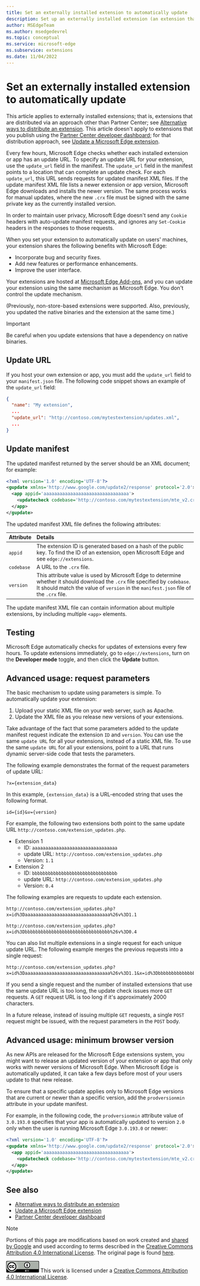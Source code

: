 ```yaml
---
title: Set an externally installed extension to automatically update
description: Set up an externally installed extension (an extension that doesn't use Partner Center and isn't published at Microsoft Edge Add-ons) to automatically update in users' instances of Microsoft Edge.
author: MSEdgeTeam
ms.author: msedgedevrel
ms.topic: conceptual
ms.service: microsoft-edge
ms.subservice: extensions
ms.date: 11/04/2022
---
```

<!-- Copyright A. W. Fuchs

   Licensed under the Apache License, Version 2.0 (the "License");
   you may not use this file except in compliance with the License.
   You may obtain a copy of the License at

       https://www.apache.org/licenses/LICENSE-2.0

   Unless required by applicable law or agreed to in writing, software
   distributed under the License is distributed on an "AS IS" BASIS,
   WITHOUT WARRANTIES OR CONDITIONS OF ANY KIND, either express or implied.
   See the License for the specific language governing permissions and
   limitations under the License.  -->
# Set an externally installed extension to automatically update

<!-- todo: 
update article per https://developer.chrome.com/docs/apps/autoupdate 
improve intro lead-in sequencing
-->

This article applies to externally installed extensions; that is, extensions that are distributed via an approach other than Partner Center; see [Alternative ways to distribute an extension](..\developer-guide\alternate-distribution-options.md).  This article doesn't apply to extensions that you publish using the [Partner Center developer dashboard](https://partner.microsoft.com/dashboard/microsoftedge/public/login?ref=dd); for that distribution approach, see [Update a Microsoft Edge extension](../update/update-extension.md).

Every few hours, Microsoft Edge checks whether each installed extension or app has an update URL.  To specify an update URL for your extension, use the `update_url` field in the manifest.  The `update_url` field in the manifest points to a location that can complete an update check.  For each `update_url`, this URL sends requests for updated manifest XML files.  If the update manifest XML file lists a newer extension or app version, Microsoft Edge downloads and installs the newer version.  The same process works for manual updates, where the new `.crx` file must be signed with the same private key as the currently installed version.

In order to maintain user privacy, Microsoft Edge doesn't send any `Cookie` headers with auto-update manifest requests, and ignores any `Set-Cookie` headers in the responses to those requests.

When you set your extension to automatically update on users' machines, your extension shares the following benefits with Microsoft Edge: 

*   Incorporate bug and security fixes.
*   Add new features or performance enhancements.
*   Improve the user interface.

Your extensions are hosted at [Microsoft Edge Add-ons](https://microsoftedge.microsoft.com/addons/), and you can update your extension using the same mechanism as Microsoft Edge.  You don't control the update mechanism.

(Previously, non-store-based extensions were supported.  Also, previously, you updated the native binaries and the extension at the same time.)

> [!IMPORTANT]
> Be careful when you update extensions that have a dependency on native binaries.


<!-- ====================================================================== -->
## Update URL

If you host your own extension or app, you must add the `update_url` field to your `manifest.json` file.  The following code snippet shows an example of the `update_url` field:

```json
{
  "name": "My extension",
  ...
  "update_url": "http://contoso.com/mytestextension/updates.xml",
  ...
}
```


<!-- ====================================================================== -->
## Update manifest

The updated manifest returned by the server should be an XML document; for example:

```xml
<?xml version='1.0' encoding='UTF-8'?>
<gupdate xmlns='http://www.google.com/update2/response' protocol='2.0'>
  <app appid='aaaaaaaaaaaaaaaaaaaaaaaaaaaaaaaa'>
    <updatecheck codebase='http://contoso.com/mytestextension/mte_v2.crx' version='2.0' />
  </app>
</gupdate>
```

The updated manifest XML file defines the following attributes:

| Attribute | Details |
|:--- |:--- |
| `appid` | The extension ID is generated based on a hash of the public key.  To find the ID of an extension, open Microsoft Edge and see `edge://extensions`. |
| `codebase` | A URL to the `.crx` file. |
| `version` | This attribute value is used by Microsoft Edge to determine whether it should download the `.crx` file specified by `codebase`.  It should match the value of `version` in the `manifest.json` file of the `.crx` file. |

The update manifest XML file can contain information about multiple extensions, by including multiple `<app>` elements.


<!-- ====================================================================== -->
## Testing

Microsoft Edge automatically checks for updates of extensions every few hours.  To update extensions immediately, go to `edge://extensions`, turn on the **Developer mode** toggle, and then click the **Update** button.


<!-- ====================================================================== -->
## Advanced usage: request parameters

The basic mechanism to update using parameters is simple.  To automatically update your extension:

1.  Upload your static XML file on your web server, such as Apache.
1.  Update the XML file as you release new versions of your extensions.

Take advantage of the fact that some parameters added to the update manifest request indicate the extension `ID` and `version`.  You can use the same `update URL` for all your extensions, instead of a static XML file.  To use the same `update URL` for all your extensions, point to a URL that runs dynamic server-side code that tests the parameters.

The following example demonstrates the format of the request parameters of update URL:

```HTTP
?x={extension_data}
```

In this example, `{extension_data}` is a URL-encoded string that uses the following format.

```HTTP
id={id}&v={version}
```

For example, the following two extensions both point to the same update URL `http://contoso.com/extension_updates.php`.

*   Extension 1
    *   ID: `aaaaaaaaaaaaaaaaaaaaaaaaaaaaaaaa`
    *   update URL: `http://contoso.com/extension_updates.php`
    *   Version: `1.1`
*   Extension 2
    *   ID: `bbbbbbbbbbbbbbbbbbbbbbbbbbbbbbbb`
    *   update URL: `http://contoso.com/extension_updates.php`
    *   Version: `0.4`


The following examples are requests to update each extension.

```https
http://contoso.com/extension_updates.php?x=id%3Daaaaaaaaaaaaaaaaaaaaaaaaaaaaaaaa%26v%3D1.1
```

```https
http://contoso.com/extension_updates.php?x=id%3Dbbbbbbbbbbbbbbbbbbbbbbbbbbbbbbbb%26v%3D0.4
```

You can also list multiple extensions in a single request for each unique update URL.  The following example merges the previous requests into a single request:

```https
http://contoso.com/extension_updates.php?x=id%3Daaaaaaaaaaaaaaaaaaaaaaaaaaaaaaaa%26v%3D1.1&x=id%3Dbbbbbbbbbbbbbbbbbbbbbbbbbbbbbbbb%26v%3D0.4
```

If you send a single request and the number of installed extensions that use the same update URL is too long, the update check issues more `GET` requests.  A `GET` request URL is too long if it's approximately 2000 characters.

In a future release, instead of issuing multiple `GET` requests, a single `POST` request might be issued, with the request parameters in the `POST` body.<!-- todo: update - don't discuss planned design; doc only the present behavior.   check https://developer.chrome.com/docs/apps/autoupdate -->


<!-- ====================================================================== -->
## Advanced usage: minimum browser version

As new APIs are released for the Microsoft Edge extensions system, you might want to release an updated version of your extension or app that only works with newer versions of Microsoft Edge.  When Microsoft Edge is automatically updated, it can take a few days before most of your users update to that new release.

To ensure that a specific update applies only to Microsoft Edge versions that are current or newer than a specific version, add the `prodversionmin` attribute in your update manifest.  

For example, in the following code, the `prodversionmin` attribute value of `3.0.193.0` specifies that your app is automatically updated to version `2.0` only when the user is running Microsoft Edge `3.0.193.0` or newer:

```xml
<?xml version='1.0' encoding='UTF-8'?>
<gupdate xmlns='http://www.google.com/update2/response' protocol='2.0'>
  <app appid='aaaaaaaaaaaaaaaaaaaaaaaaaaaaaaaa'>
    <updatecheck codebase='http://contoso.com/mytestextension/mte_v2.crx' version='2.0' prodversionmin='3.0.193.0' />
  </app>
</gupdate>
```


<!-- ====================================================================== -->
## See also
<!-- all links in article -->

* [Alternative ways to distribute an extension](..\developer-guide\alternate-distribution-options.md)
* [Update a Microsoft Edge extension](../update/update-extension.md)
* [Partner Center developer dashboard](https://partner.microsoft.com/dashboard/microsoftedge/public/login?ref=dd)


<!-- ====================================================================== -->
> [!NOTE]
> Portions of this page are modifications based on work created and [shared by Google](https://developers.google.com/terms/site-policies) and used according to terms described in the [Creative Commons Attribution 4.0 International License](https://creativecommons.org/licenses/by/4.0).
> The original page is found [here](https://developer.chrome.com/docs/apps/autoupdate).

[![Creative Commons License](../../media/cc-logo/88x31.png)](https://creativecommons.org/licenses/by/4.0)
This work is licensed under a [Creative Commons Attribution 4.0 International License](https://creativecommons.org/licenses/by/4.0).
